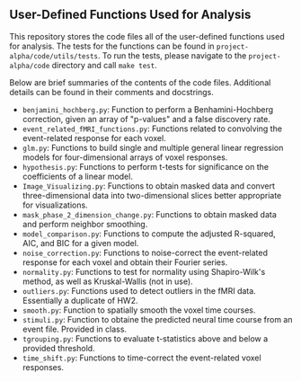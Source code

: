 ## User-Defined Functions Used for Analysis 

This repository stores the code files all of the user-defined functions used for analysis. The tests for the functions can be found in `project-alpha/code/utils/tests`. To run the tests, please navigate to the `project-alpha/code` directory and call `make test`. 

Below are brief summaries of the contents of the code files. Additional details can be found in their comments and docstrings. 

- `benjamini_hochberg.py`: Function to perform a Benhamini-Hochberg correction, given an array of "p-values" and a false discovery rate. 
- `event_related_fMRI_functions.py`: Functions related to convolving the event-related response for each voxel. 
- `glm.py`: Functions to build single and multiple general linear regression models for four-dimensional arrays of voxel responses. 
- `hypothesis.py`: Functions to perform t-tests for significance on the coefficients of a linear model. 
- `Image_Visualizing.py`: Functions to obtain masked data and convert three-dimensional data into two-dimensional slices better appropriate for visualizations. 
- `mask_phase_2_dimension_change.py`: Functions to obtain masked data and perform neighbor smoothing. 
- `model_comparison.py`: Functions to compute the adjusted R-squared, AIC, and BIC for a given model. 
- `noise_correction.py`: Functions to noise-correct the event-related response for each voxel and obtain their Fourier series. 
- `normality.py`: Functions to test for normality using Shapiro-Wilk's method, as well as Kruskal-Wallis (not in use). 
- `outliers.py`: Functions used to detect outliers in the fMRI data. Essentially a duplicate of HW2.
- `smooth.py`: Function to spatially smooth the voxel time courses. 
- `stimuli.py`: Function to obtaine the predicted neural time course from an event file. Provided in class. 
- `tgrouping.py`: Functions to evaluate t-statistics above and below a provided threshold. 
- `time_shift.py`: Functions to time-correct the event-related voxel responses. 


